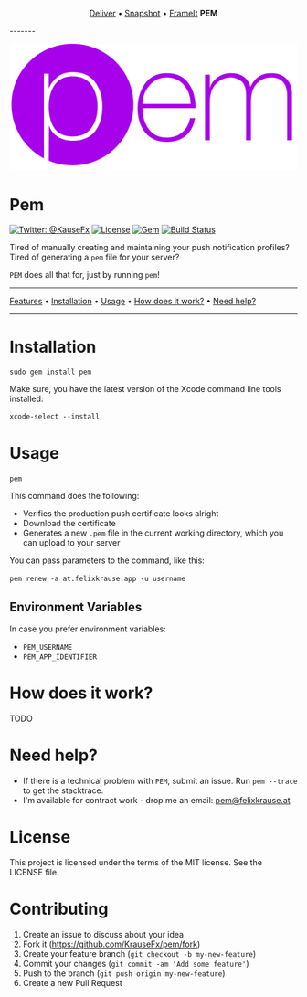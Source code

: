 <p align="center">
<a href="https://github.com/KrauseFx/deliver">Deliver</a> &bull; 
<a href="https://github.com/KrauseFx/snapshot">Snapshot</a> &bull; 
<a href="https://github.com/KrauseFx/frameit">FrameIt</a>
<b>PEM</b>
</p>
-------

<p align="center">
    <img src="assets/pem.png">
</p>

Pem
============

[![Twitter: @KauseFx](https://img.shields.io/badge/contact-@KrauseFx-blue.svg?style=flat)](https://twitter.com/KrauseFx)
[![License](http://img.shields.io/badge/license-MIT-green.svg?style=flat)](https://github.com/KrauseFx/pem/blob/master/LICENSE)
[![Gem](https://img.shields.io/gem/v/pem.svg?style=flat)](http://rubygems.org/gems/pem)
[![Build Status](https://img.shields.io/travis/KrauseFx/pem/master.svg?style=flat)](https://travis-ci.org/KrauseFx/pem)


Tired of manually creating and maintaining your push notification profiles? Tired of generating a ```pem``` file for your server? 

```PEM``` does all that for, just by running ```pem```!

-------
[Features](#features) &bull;
[Installation](#installation) &bull;
[Usage](#usage) &bull;
[How does it work?](#how-does-it-work) &bull;
[Need help?](#need-help)

-------

# Installation
    sudo gem install pem

Make sure, you have the latest version of the Xcode command line tools installed:

    xcode-select --install

# Usage

```pem ```

This command does the following:

- Verifies the production push certificate looks alright
- Download the certificate
- Generates a new ```.pem``` file in the current working directory, which you can upload to your server

You can pass parameters to the command, like this:

```pem renew -a at.felixkrause.app -u username```

## Environment Variables
In case you prefer environment variables:

- ```PEM_USERNAME```
- ```PEM_APP_IDENTIFIER```

# How does it work?

TODO


# Need help?
- If there is a technical problem with ```PEM```, submit an issue. Run ```pem --trace``` to get the stacktrace.
- I'm available for contract work - drop me an email: pem@felixkrause.at

# License
This project is licensed under the terms of the MIT license. See the LICENSE file.

# Contributing

1. Create an issue to discuss about your idea
2. Fork it (https://github.com/KrauseFx/pem/fork)
3. Create your feature branch (`git checkout -b my-new-feature`)
4. Commit your changes (`git commit -am 'Add some feature'`)
5. Push to the branch (`git push origin my-new-feature`)
6. Create a new Pull Request
